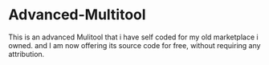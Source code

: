 # Advanced-Multitool
This is an advanced Mulitool that i have self coded for my old marketplace i owned. and I am now offering its source code for free, without requiring any attribution.
